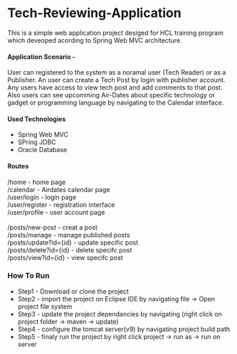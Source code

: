 # Tech-Reviewing-Application

This is a simple web application project desiged for HCL training program which deveoped acording to Spring Web MVC architecture.

#### Application Scenario -
User can registered to the system as a noramal user (Tech Reader) or as a Publisher.
An user can create a Tech Post by login with publisher account. 
Any users have access to view tech post and add comments to that post.
Also users can see upcomming Air-Dates about specific technology or gadget or programming language by navigating to the Calendar interface.

#### Used Technologies

* Spring Web MVC
* SPring JDBC
* Oracle Database

#### Routes

/home - home page <br>
/calendar - Airdates calendar page <br>
/user/login - login page <br>
/user/register - registration interface <br>
/user/profile - user account page <br><br>
/posts/new-post - creat a post <br>
/posts/manage - manage published posts <br>
/posts/update?id={id} - update specific post <br>
/posts/delete?id={id} - delete specifc post <br>
/posts/view?id={id} - view specifc post <br>


### How To Run

* Step1 - Download or clone the project
* Step2 - import the project on Eclipse IDE by navigating file -> Open project file system
* Step3 - update the project dependancies by navigating (right click on project folder -> maven -> update)
* Step4 - configure the tomcat server(v9) by navigating project build path
* Step5 - finaly run the project by right click project -> run as -> run on server

